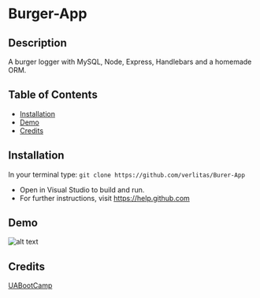 # Burger-App

## Description
A burger logger with MySQL, Node, Express, Handlebars and a homemade ORM.


## Table of Contents
* [Installation](#installation)
* [Demo](#demo)
* [Credits](#credits)

## Installation
In your terminal type: 
```git clone https://github.com/verlitas/Burer-App```
* Open in Visual Studio to build and run.
* For further instructions, visit https://help.github.com

## Demo
![alt text](assets/img/burger.gif "Demo")

## Credits
[UABootCamp](https://bootcamp.ce.arizona.edu/coding/)
